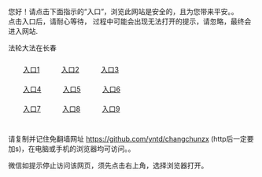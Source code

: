 您好！请点击下面指示的“入口”，浏览此网站是安全的，且为您带来平安。。 <br/>
点击入口后，请耐心等待， 过程中可能会出现无法打开的提示，请忽略，最终会进入网站. </br>

法轮大法在长春<br/>
<div style="padding:10px"><a style="margin:20px" target="_blank" href="https://dmn1wcm8bro55.cloudfront.net/2Qpsp?rarqljap" id="ccLink1" rel="nofollow">入口1</a> <a target="_blank" style="margin:20px" href="https://dnqp6fka0zivw.cloudfront.net/2Qpsp?lqantq" id="ccLink2" rel="nofollow">入口2</a> <a style="margin:20px" target="_blank" href="https://d1qpwirt3tdr4t.cloudfront.net/2Qpsp?imeawnh" id="ccLink3" rel="nofollow">入口3</a></div>

<div style="padding:10px" ><a style="margin:20px" target="_blank" href="https://dmn1wcm8bro55.cloudfront.net/2Qpsp?rarqljap" id="ccLink4" rel="nofollow">入口4</a> <a style="margin:20px" href="https://dnqp6fka0zivw.cloudfront.net/2Qpsp?lqantq" target="_blank" id="ccLink5" rel="nofollow">入口5</a> <a style="margin:20px" href="https://d1qpwirt3tdr4t.cloudfront.net/2Qpsp?imeawnh" target="_blank" id="ccLink6" rel="nofollow">入口6</a></div>

<div style="padding:10px"><a style="margin:20px" target="_blank" href="https://dmn1wcm8bro55.cloudfront.net/2Qpsp?rarqljap" id="ccLink7" rel="nofollow">入口7</a> <a style="margin:20px" href="https://dnqp6fka0zivw.cloudfront.net/2Qpsp?lqantq" target="_blank" id="ccLink8" rel="nofollow">入口8</a> <a style="margin:20px" target="_blank" href="https://d1qpwirt3tdr4t.cloudfront.net/2Qpsp?imeawnh" id="ccLink9" rel="nofollow">入口9</a></div>

<br/>



请复制并记住免翻墙网址 https://github.com/yntd/changchunzx (http后一定要加s)，在电脑或手机的浏览器均可访问。。<br/>

微信如提示停止访问该网页，须先点击右上角，选择浏览器打开。
